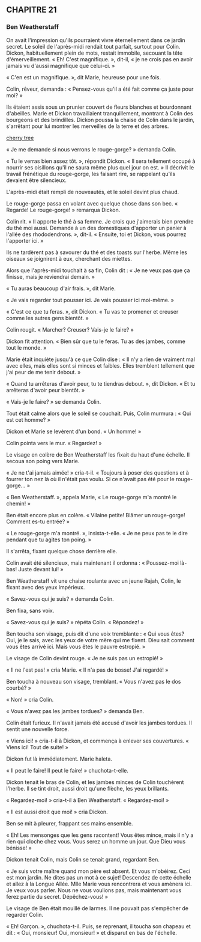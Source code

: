 ## CHAPITRE 21
### Ben Weatherstaff
On avait l'impression qu'ils pourraient vivre éternellement dans ce jardin secret. Le soleil de l'après-midi rendait tout parfait, surtout pour Colin. Dickon, habituellement plein de mots, restait immobile, secouant la tête d'émerveillement. « Eh! C'est magnifique. », dit-il, « je ne crois pas en avoir jamais vu d'aussi magnifique que celui-ci. »

« C'en est un magnifique. », dit Marie, heureuse pour une fois.

Colin, rêveur, demanda : « Pensez-vous qu'il a été fait comme ça juste pour moi? »

Ils étaient assis sous un prunier couvert de fleurs blanches et bourdonnant d'abeilles. Marie et Dickon travaillaient tranquillement, montrant à Colin des bourgeons et des brindilles. Dickon poussa la chaise de Colin dans le jardin, s'arrêtant pour lui montrer les merveilles de la terre et des arbres.

[cherry tree](chapter_21.jpeg)

« Je me demande si nous verrons le rouge-gorge? » demanda Colin.

« Tu le verras bien assez tôt. », répondit Dickon. « Il sera tellement occupé à nourrir ses oisillons qu'il ne saura même plus quel jour on est. » Il décrivit le travail frénétique du rouge-gorge, les faisant rire, se rappelant qu'ils devaient être silencieux.

L'après-midi était rempli de nouveautés, et le soleil devint plus chaud.

Le rouge-gorge passa en volant avec quelque chose dans son bec. « Regarde! Le rouge-gorge! » remarqua Dickon.

Colin rit. « Il apporte le thé à sa femme. Je crois que j'aimerais bien prendre du thé moi aussi. Demande à un des domestiques d'apporter un panier à l'allée des rhododendrons. », dit-il. « Ensuite, toi et Dickon, vous pourrez l'apporter ici. »

Ils ne tardèrent pas à savourer du thé et des toasts sur l'herbe. Même les oiseaux se joignirent à eux, cherchant des miettes.

Alors que l'après-midi touchait à sa fin, Colin dit : « Je ne veux pas que ça finisse, mais je reviendrai demain. »

« Tu auras beaucoup d'air frais. », dit Marie.

« Je vais regarder tout pousser ici. Je vais pousser ici moi-même. »

« C'est ce que tu feras. », dit Dickon. « Tu vas te promener et creuser comme les autres gens bientôt. »

Colin rougit. « Marcher? Creuser? Vais-je le faire? »

Dickon fit attention. « Bien sûr que tu le feras. Tu as des jambes, comme tout le monde. »

Marie était inquiète jusqu'à ce que Colin dise : « Il n'y a rien de vraiment mal avec elles, mais elles sont si minces et faibles. Elles tremblent tellement que j'ai peur de me tenir debout. »

« Quand tu arrêteras d'avoir peur, tu te tiendras debout. », dit Dickon. « Et tu arrêteras d'avoir peur bientôt. »

« Vais-je le faire? » se demanda Colin.

Tout était calme alors que le soleil se couchait. Puis, Colin murmura : « Qui est cet homme? »

Dickon et Marie se levèrent d'un bond. « Un homme! »

Colin pointa vers le mur. « Regardez! »

Le visage en colère de Ben Weatherstaff les fixait du haut d'une échelle. Il secoua son poing vers Marie.

« Je ne t'ai jamais aimée! » cria-t-il. « Toujours à poser des questions et à fourrer ton nez là où il n'était pas voulu. Si ce n'avait pas été pour le rouge-gorge… »

« Ben Weatherstaff. », appela Marie, « Le rouge-gorge m'a montré le chemin! »

Ben était encore plus en colère. « Vilaine petite! Blâmer un rouge-gorge! Comment es-tu entrée? »

« Le rouge-gorge m'a montré. », insista-t-elle. « Je ne peux pas te le dire pendant que tu agites ton poing. »

Il s'arrêta, fixant quelque chose derrière elle.

Colin avait été silencieux, mais maintenant il ordonna : « Poussez-moi là-bas! Juste devant lui! »

Ben Weatherstaff vit une chaise roulante avec un jeune Rajah, Colin, le fixant avec des yeux impérieux.

« Savez-vous qui je suis? » demanda Colin.

Ben fixa, sans voix.

« Savez-vous qui je suis? » répéta Colin. « Répondez! »

Ben toucha son visage, puis dit d'une voix tremblante : « Qui vous êtes? Oui, je le sais, avec les yeux de votre mère qui me fixent. Dieu sait comment vous êtes arrivé ici. Mais vous êtes le pauvre estropié. »

Le visage de Colin devint rouge. « Je ne suis pas un estropié! »

« Il ne l'est pas! » cria Marie. « Il n'a pas de bosse! J'ai regardé! »

Ben toucha à nouveau son visage, tremblant. « Vous n'avez pas le dos courbé? »

« Non! » cria Colin.

« Vous n'avez pas les jambes tordues? » demanda Ben.

Colin était furieux. Il n'avait jamais été accusé d'avoir les jambes tordues. Il sentit une nouvelle force.

« Viens ici! » cria-t-il à Dickon, et commença à enlever ses couvertures. « Viens ici! Tout de suite! »

Dickon fut là immédiatement. Marie haleta.

« Il peut le faire! Il peut le faire! » chuchota-t-elle.

Dickon tenait le bras de Colin, et les jambes minces de Colin touchèrent l'herbe. Il se tint droit, aussi droit qu'une flèche, les yeux brillants.

« Regardez-moi! » cria-t-il à Ben Weatherstaff. « Regardez-moi! »

« Il est aussi droit que moi! » cria Dickon.

Ben se mit à pleurer, frappant ses mains ensemble.

« Eh! Les mensonges que les gens racontent! Vous êtes mince, mais il n'y a rien qui cloche chez vous. Vous serez un homme un jour. Que Dieu vous bénisse! »

Dickon tenait Colin, mais Colin se tenait grand, regardant Ben.

« Je suis votre maître quand mon père est absent. Et vous m'obéirez. Ceci est mon jardin. Ne dites pas un mot à ce sujet! Descendez de cette échelle et allez à la Longue Allée. Mlle Marie vous rencontrera et vous amènera ici. Je veux vous parler. Nous ne vous voulions pas, mais maintenant vous ferez partie du secret. Dépêchez-vous! »

Le visage de Ben était mouillé de larmes. Il ne pouvait pas s'empêcher de regarder Colin.

« Eh! Garçon. », chuchota-t-il. Puis, se reprenant, il toucha son chapeau et dit : « Oui, monsieur! Oui, monsieur! » et disparut en bas de l'échelle.